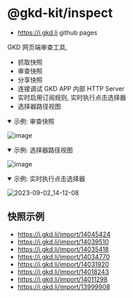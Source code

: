 # @gkd-kit/inspect

- <https://i.gkd.li> github pages

GKD 网页端审查工具,

- 抓取快照
- 审查快照
- 分享快照
- 连接调试 GKD APP 内部 HTTP Server
- 实时启用订阅规则, 实时执行点击选择器
- 选择器路径视图

<details open>
  <summary>示例: 审查快照</summary>

![image](https://github.com/gkd-kit/inspect/assets/38517192/f37ec43c-cb39-4745-ad5b-e11a02cc5c28)

</details>

<details open>
  <summary>示例: 选择器路径视图</summary>

![image](https://github.com/gkd-kit/inspect/assets/38517192/27d0656a-2239-426c-930c-749ffb9f189b)

</details>

<details open>
  <summary>示例: 实时执行点击选择器</summary>

![2023-09-02_14-12-08](https://github.com/gkd-kit/inspect/assets/38517192/af79f677-bac0-49a3-964c-6d4cace9d9c9)

</details>

## 快照示例

- <https://i.gkd.li/import/14045424>
- <https://i.gkd.li/import/14039510>
- <https://i.gkd.li/import/14035418>
- <https://i.gkd.li/import/14034770>
- <https://i.gkd.li/import/14031920>
- <https://i.gkd.li/import/14018243>
- <https://i.gkd.li/import/14011298>
- <https://i.gkd.li/import/13999908>

